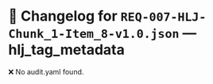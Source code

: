 # 📝 Changelog for `REQ-007-HLJ-Chunk_1-Item_8-v1.0.json` — **hlj_tag_metadata**

❌ No audit.yaml found.
